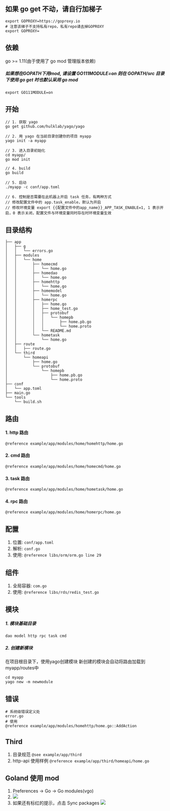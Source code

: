 ## 如果 go get 不动，请自行加梯子
```shell
export GOPROXY=https://goproxy.io
# 注意该梯子不支持私有repo，私有repo请去掉GOPROXY
export GOPROXY=
```

## 依赖
go >= 1.11(由于使用了 go mod 管理版本依赖)

##### 如果想在GOPATH下用mod, 请设置 GO111MODULE=on 则在 GOPATH/src 目录下使用 go get 时也默认采用 go mod
```shell
export GO111MODULE=on
```

## 开始
```
// 1. 获取 yago
go get github.com/hulklab/yago/yago

// 2. 用 yago 在当前目录创建你的项目 myapp
yago init -a myapp

// 3. 进入目录初始化
cd myapp/
go mod init

// 4. build
go build

// 5. 启动
./myapp -c conf/app.toml

// 6. 控制是否需要在此机器上开启 task 任务，有两种方式
// 修改配置文件中的 app.task_enable，默认为开启
// 修改环境变量 export {{配置文件中的app_name}}_APP_TASK_ENABLE=1, 1 表示开启，0 表示关闭，配置文件与环境变量同时存在时环境变量生效

```

## 目录结构
```
├── app
│   ├── g
│   │   └── errors.go
│   ├── modules
│   │   └── home
│   │       ├── homecmd
│   │       │   └── home.go
│   │       ├── homedao
│   │       │   └── home.go
│   │       ├── homehttp
│   │       │   └── home.go
│   │       ├── homemodel
│   │       │   └── home.go
│   │       ├── homerpc
│   │       │   ├── home.go
│   │       │   ├── home_test.go
│   │       │   ├── protobuf
│   │       │   │   └── homepb
│   │       │   │       ├── home.pb.go
│   │       │   │       └── home.proto
│   │       │   └── README.md
│   │       └── hometask
│   │           └── home.go
│   ├── route
│   │   ├── route.go
│   └── third
│       └── homeapi
│           ├── home.go
│           └── protobuf
│               └── homepb
│                   ├── home.pb.go
│                   └── home.proto
├── conf
│   └── app.toml
├── main.go
└── tools
    └── build.sh
```

## 路由

#### 1. http 路由 
```
@reference example/app/modules/home/homehttp/home.go
```

#### 2. cmd 路由
```
@reference example/app/modules/home/homecmd/home.go
```

#### 3. task 路由
```
@reference example/app/modules/home/hometask/home.go
```

#### 4. rpc 路由
```
@reference example/app/modules/home/homerpc/home.go
```

## 配置
1. 位置: `conf/app.toml`
2. 解析: `conf.go`
3. 使用: `@reference libs/orm/orm.go line 29`

## 组件
1. 全局容器: `com.go`
2. 使用: `@reference libs/rds/redis_test.go` 

## 模块

##### 1. 模块基础目录 
```
dao model http rpc task cmd
```
##### 2. 创建新模块
在项目根目录下，使用yago创建模块
新创建的模块会自动将路由加载到myapp/routes中
```
cd myapp
yago new -m newmodule
```

## 错误
```
# 系统级错误定义处
error.go
# 使用
@reference example/app/modules/homehttp/home.go::AddAction
```

## Third
1. 目录规范 `@see example/app/third`
2. http-api 使用样例 `@reference example/app/third/homeapi/home.go`

## Goland 使用 mod

1. Preferences -> Go -> Go modules(vgo)
2. ![](http://p406.qhimgs4.com/t0100eba6c9f82cb921.png)
3. 如果还有标红的提示，点击 Sync packages
![](http://p406.qhimgs4.com/t019f0fcae328f7a0e0.png)

